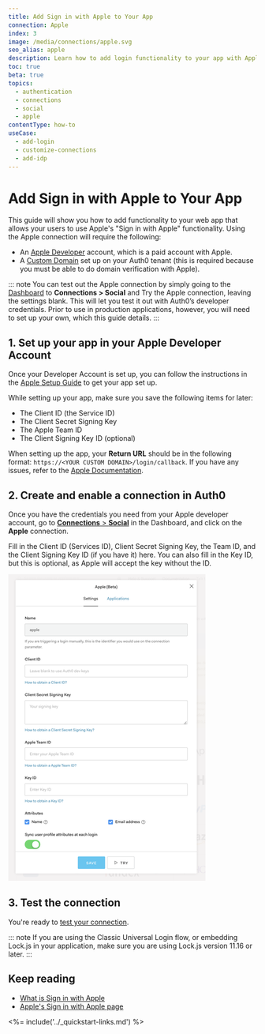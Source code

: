 ```yaml
---
title: Add Sign in with Apple to Your App
connection: Apple
index: 3
image: /media/connections/apple.svg
seo_alias: apple
description: Learn how to add login functionality to your app with Apple. You will need to generate keys, copy these into your Auth0 settings, and enable the connection.
toc: true
beta: true
topics:
  - authentication
  - connections
  - social
  - apple
contentType: how-to
useCase:
  - add-login
  - customize-connections
  - add-idp
---
```

# Add Sign in with Apple to Your App

This guide will show you how to add functionality to your web app that allows your users to use Apple's "Sign in with Apple" functionality. Using the Apple connection will require the following:

* An [Apple Developer](https://developer.apple.com/programs/) account, which is a paid account with Apple.
* A [Custom Domain](/custom-domains) set up on your Auth0 tenant (this is required because you must be able to do domain verification with Apple).

::: note
You can test out the Apple connection by simply going to the [Dashboard](${manage_url}) to **Connections > Social** and Try the Apple connection, leaving the settings blank. This will let you test it out with Auth0’s developer credentials. Prior to use in production applications, however, you will need to set up your own, which this guide details.
:::

## 1. Set up your app in your Apple Developer Account

Once your Developer Account is set up, you can follow the instructions in the [Apple Setup Guide](/connections/apple-setup) to get your app set up.

While setting up your app, make sure you save the following items for later:

* The Client ID (the Service ID)
* The Client Secret Signing Key
* The Apple Team ID
* The Client Signing Key ID (optional)

When setting up the app, your **Return URL** should be in the following format: `https://<YOUR CUSTOM DOMAIN>/login/callback`. If you have any issues, refer to the [Apple Documentation](https://developer.apple.com/sign-in-with-apple/get-started/).

## 2. Create and enable a connection in Auth0

Once you have the credentials you need from your Apple developer account, go to [**Connections** > **Social**](${manage_url}) in the Dashboard, and click on the **Apple** connection.

Fill in the Client ID (Services ID), Client Secret Signing Key, the Team ID, and the Client Signing Key ID (if you have it) here. You can also fill in the Key ID, but this is optional, as Apple will accept the key without the ID.

![Apple Connection Settings](/media/articles/connections/social/apple/apple_connection.png)

## 3. Test the connection

You're ready to [test your connection](/dashboard/guides/connections/test-connections-social).

::: note
If you are using the Classic Universal Login flow, or embedding Lock.js in your application, make sure you are using Lock.js version 11.16 or later.
:::

## Keep reading

* [What is Sign in with Apple](https://auth0.com/blog/what-is-sign-in-with-apple-a-new-identity-provider/)
* [Apple's Sign in with Apple page](https://developer.apple.com/sign-in-with-apple/)

<%= include('../_quickstart-links.md') %>

